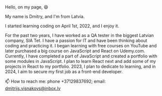 Hello, on my page, 😄

My name is Dmitry, and I'm from Latvia. 

I started learning coding on April 1st, 2022, and I enjoy it. 

For the past two years, I have worked as a QA tester in the biggest Latvian company, SIA Tet. 
I have a passion for IT and have been thinking about coding and practicing it. 
I began learning with free courses on YouTube and later purchased a big course on JavaScript and React on Udemy.com. 
Currently, I have completed a part of JavaScript and created a portfolio with some modules in JavaScript. 
I plan to learn React next and add some of my projects in React to my portfolio.
2023, I plan to dedicate to learning, and in 2024, I aim to secure my first job as a front-end developer.

📫 How to reach me: 
phone +37129837692;
email: dmitrijs.visnakovs@inbox.lv

